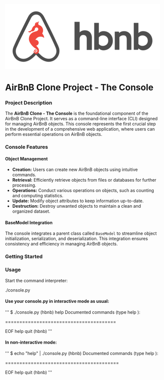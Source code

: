 ![Sample Image](/images/hbnb_photo.png)
# AirBnB Clone Project - The Console

### Project Description

The **AirBnB Clone - The Console** is the foundational component of the AirBnB Clone Project. It serves as a command-line interface (CLI) designed for managing AirBnB objects. This console represents the first crucial step in the development of a comprehensive web application, where users can perform essential operations on AirBnB objects.

### Console Features

#### Object Management

- **Creation:** Users can create new AirBnB objects using intuitive commands.
- **Retrieval:** Efficiently retrieve objects from files or databases for further processing.
- **Operations:** Conduct various operations on objects, such as counting and computing statistics.
- **Update:** Modify object attributes to keep information up-to-date.
- **Destruction:** Destroy unwanted objects to maintain a clean and organized dataset.

#### BaseModel Integration

The console integrates a parent class called `BaseModel` to streamline object initialization, serialization, and deserialization. This integration ensures consistency and efficiency in managing AirBnB objects.

### Getting Started

### Usage

Start the command interpreter:

./console.py

#### Use your console.py in interactive mode as usual:
''' 
$ ./console.py
(hbnb) help
Documented commands (type help <topic>):

=======================================

EOF  help  quit
(hbnb)
'''

#### In non-interactive mode:
'''
$ echo "help" | ./console.py
(hbnb)
Documented commands (type help <topic>):

========================================

EOF  help  quit
(hbnb)
'''
